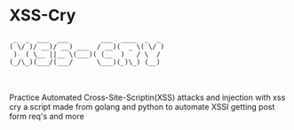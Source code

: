 # XSS-Cry
```
 _  _  ___  ___        ___  ____  _  _ 
( \/ )/ __)/ __) ___  / __)(  _ \( \/ )
 )  ( \__ ||__ \(___)( (__  )   / \  / 
(_/\_)(___/(___/      \___)(_)\_) (__) 
```
<br>
<br>
Practice Automated Cross-Site-Scriptin(XSS) attacks and injection with xss cry a script made from golang and python to automate XSSI getting post form req's and more
